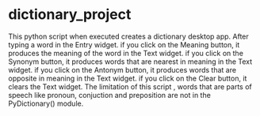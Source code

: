 # dictionary_project
This python script when executed creates a  dictionary desktop app. After typing a word in the Entry widget. 
if you click on the Meaning button, it produces the meaning of the word in the Text widget.
if you click on the Synonym button, it produces words that are nearest in meaning in the Text widget.
if you click on the Antonym button, it produces words that are opposite in meaning in the Text widget.
if you click on the Clear button, it clears the Text widget.
The limitation of this script , words that are parts of speech like pronoun, conjuction and preposition are not in the PyDictionary() module.
